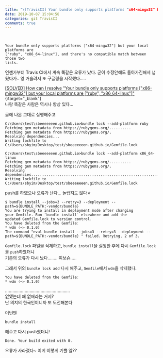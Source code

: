 ```yaml
---
title: "\[TravisCI] Your bundle only supports platforms "x64-mingw32" but ~ 오류 수정"
date: 2019-10-07 15:04:58
categories: git TravisCI
comments: true
---
```

  
<br>  
  
```
Your bundle only supports platforms ["x64-mingw32"] but your local platforms are
["ruby", "x86_64-linux"], and there's no compatible match between those two
lists.
```  
언젠가부터 Travis CI에서 계속 똑같은 오류가 났다. 굳이 수정안해도 돌아가긴해서 냅뒀다가.. 영 거슬려서 
또 구글링을 시작했다.....  
  
[[SOLVED] How can I resolve "Your bundle only supports platforms ["x86-mingw32"] but your local platforms are ["ruby", "x86_64-linux"]"](https://tutel.me/c/programming/questions/43429685/how+can+i+resolve+quotyour+bundle+only+supports+platforms+quotx86mingw32quot+but+your+local+platforms+are+quotrubyquot+quotx86_64linuxquotquot){:target="_blank"}  
나랑 똑같은 사람은 역시나 항상 있다...  
  
글에 나온 그대로 실행해주고  
  
```
C:\Users\test\sbeeeeeeen.github.io>bundle lock --add-platform ruby
Fetching gem metadata from https://rubygems.org/..........
Fetching gem metadata from https://rubygems.org/.
Resolving dependencies...
Writing lockfile to C:/Users/sbyim/Desktop/test/sbeeeeeeen.github.io/Gemfile.lock

C:\Users\test\sbeeeeeeen.github.io>bundle lock --add-platform x86_64-linux
Fetching gem metadata from https://rubygems.org/..........
Fetching gem metadata from https://rubygems.org/.
Resolving dependencies..........................................................................................................................................................................................................................................................................................................................................................................................................................................
Writing lockfile to C:/Users/sbyim/Desktop/test/sbeeeeeeen.github.io/Gemfile.lock
```
  
push를 하였으나 오류가 난다... 놀랍지도 않다ㅎ  
  
```
$ bundle install --jobs=3 --retry=3 --deployment --path=${BUNDLE_PATH:-vendor/bundle}
You are trying to install in deployment mode after changing
your Gemfile. Run `bundle install` elsewhere and add the
updated Gemfile.lock to version control.
You have deleted from the Gemfile:
* wdm (~> 0.1.0)
The command "eval bundle install --jobs=3 --retry=3 --deployment --path=${BUNDLE_PATH:-vendor/bundle} " failed. Retrying, 2 of 3.
```  
  
`Gemfile.lock` 파일을 삭제하고, `bundle install`을 실행한 후에 다시 `Gemfile.lock`을 `push`하였더니  
기존의 오류가 다시 났다........ 여보슈.....  
  
그래서 위의 `bundle lock add` 다시 해주고, `Gemfile`에서 `wdm`을 삭제했다.  

```
You have deleted from the Gemfile:
* wdm (~> 0.1.0)
```  
.....................................................  
없앴는데 왜 없애라는 거지?  
난 의지의 한국인이니까 또 도전해본다  
  
이번엔  
```
bundle install
```  
해주고 다시 push했더니!  
  
```
Done. Your build exited with 0.
```  
오류가 사라졌다~ 이게 이렇게 기쁠 일??  
  
  

